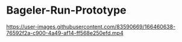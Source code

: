 # Bageler-Run-Prototype



https://user-images.githubusercontent.com/83590669/166460638-76592f2a-c900-4a49-af14-ff568e250efd.mp4

